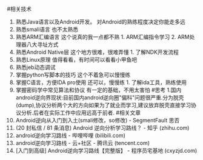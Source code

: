 #相关技术
1.    熟悉Java语言以及Android开发。        对Android的熟练程度决定你能走多远
2.    熟悉smali语言                                      也不太熟悉
3.    熟悉ARM汇编语言                               这个说真的我一点都不熟
    1.    ARM汇编指令学习 
    2.    ARM处理器八大寻址方式 
4.    熟悉Android Native层                          这个地方很难，很难弄懂
    1.    了解NDK开发流程 
5.    熟悉Linux原理                                    值得看看，有时间可以看看小甲鱼吧
6.    熟悉jeb动态调试
7.    掌握python写脚本的技巧                    这个不着急可以慢慢练
8.    掌握C语言，方便IDA pro使用            还可以，慢慢练
    1.    了解ida工具，熟练使用
9.    掌握密码学中常见算法和协议            有一定的基础，不用太害怕
#思考
1.国内android逆向界现状:目前国内android逆向圈"偏科"问题很严重.分为脱壳(dump),协议分析两个大的方向如果为了就业而学习,建议放弃脱壳直接学习协议分析.后者在实际工作中应用远高于前者.
#相关文章
1.    Android逆向从入门到入土(smali修改，so修改) - SegmentFault 思否
2.    (20 封私信 / 81 条消息) Android 逆向分析学习路线？ - 知乎 (zhihu.com)
3.    android逆向学习路线 - 哔哩哔哩 (bilibili.com)
4.    android逆向学习路线 - 云+社区 - 腾讯云 (tencent.com)
5.    [入门到高级] Android逆向学习路线【完整版】 - 程序员宅基地 (cxyzjd.com)



